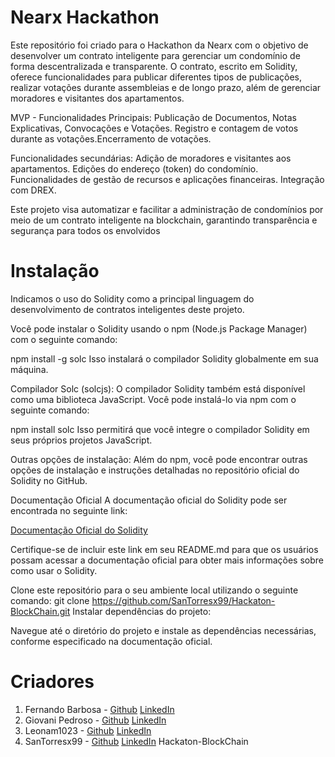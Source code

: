 # Nearx Hackathon

Este repositório foi criado para o Hackathon da Nearx com o objetivo de desenvolver um contrato inteligente para gerenciar um condomínio de forma descentralizada e transparente. O contrato, escrito em Solidity, oferece funcionalidades para publicar diferentes tipos de publicações, realizar votações durante assembleias e de longo prazo, além de gerenciar moradores e visitantes dos apartamentos.

MVP - Funcionalidades Principais:
Publicação de Documentos, Notas Explicativas, Convocações e Votações.
Registro e contagem de votos durante as votações.Encerramento de votações.

Funcionalidades secundárias: Adição de moradores e visitantes aos apartamentos. Edições do endereço (token) do condomínio. Funcionalidades de gestão de recursos e aplicações financeiras. Integração com DREX.

Este projeto visa automatizar e facilitar a administração de condomínios por meio de um contrato inteligente na blockchain, garantindo transparência e segurança para todos os envolvidos

# Instalação

Indicamos o uso do Solidity como a principal linguagem do desenvolvimento de contratos inteligentes deste projeto.

Você pode instalar o Solidity usando o npm (Node.js Package Manager) com o seguinte comando:

npm install -g solc
Isso instalará o compilador Solidity globalmente em sua máquina.

Compilador Solc (solcjs):
O compilador Solidity também está disponível como uma biblioteca JavaScript. Você pode instalá-lo via npm com o seguinte comando:

npm install solc
Isso permitirá que você integre o compilador Solidity em seus próprios projetos JavaScript.

Outras opções de instalação:
Além do npm, você pode encontrar outras opções de instalação e instruções detalhadas no repositório oficial do Solidity no GitHub.

Documentação Oficial
A documentação oficial do Solidity pode ser encontrada no seguinte link:

[Documentação Oficial do Solidity](https://docs.soliditylang.org/en/v0.8.25/)

Certifique-se de incluir este link em seu README.md para que os usuários possam acessar a documentação oficial para obter mais informações sobre como usar o Solidity.

Clone este repositório para o seu ambiente local utilizando o seguinte comando:
git clone https://github.com/SanTorresx99/Hackaton-BlockChain.git
Instalar dependências do projeto:

Navegue até o diretório do projeto e instale as dependências necessárias, conforme especificado na documentação oficial.


# Criadores

1. Fernando Barbosa - [Github](https://github.com/cyraxtrade) [LinkedIn](#)
2. Giovani Pedroso - [Github](https://github.com/Giovani-Pedroso) [LinkedIn](https://www.linkedin.com/in/giovani-sant-ana/)
3. Leonam1023 - [Github](https://github.com/Leonam1023) [LinkedIn](#)
4. SanTorresx99 - [Github](https://github.com/SanTorresx99) [LinkedIn](#) Hackaton-BlockChain
